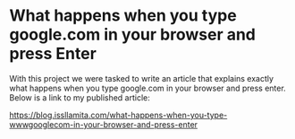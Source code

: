 # What happens when you type google.com in your browser and press Enter
With this project we were tasked to write an article that explains exactly what happens when you type google.com in your browser and press enter. Below is a link to my published article:

  https://blog.issllamita.com/what-happens-when-you-type-wwwgooglecom-in-your-browser-and-press-enter

